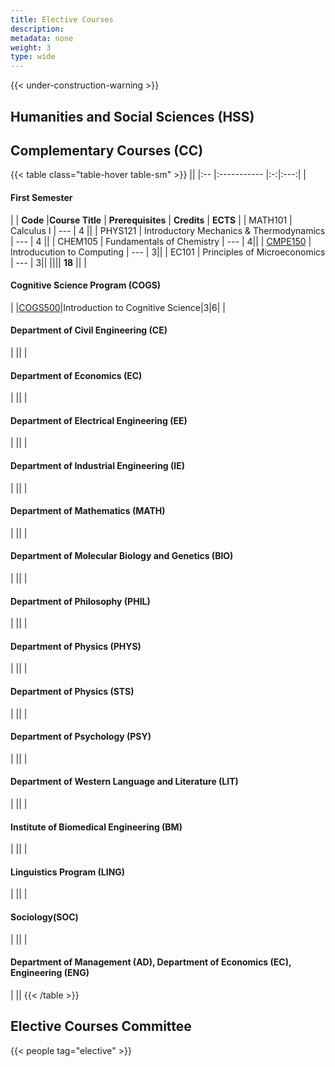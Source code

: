 ```yaml
---
title: Elective Courses
description:
metadata: none
weight: 3
type: wide
---
```



{{< under-construction-warning >}}

## Humanities and Social Sciences (HSS)

## Complementary Courses (CC)



<!-- prettier-ignore-start -->
{{< table class="table-hover table-sm" >}}
||
|:-- |:----------- |:-:|:---:|
| <h4>First Semester</h4>|
| **Code** |**Course Title** | **Prerequisites** | **Credits** | **ECTS** |
| MATH101 | Calculus I | --- | 4 ||
| PHYS121 | Introductory Mechanics & Thermodynamics | --- | 4 ||
| CHEM105 | Fundamentals of Chemistry | --- | 4||
| [CMPE150](/courses/cmpe150) | Introducution to Computing | --- | 3||
| EC101 | Principles of Microeconomics | --- | 3||
|||| **18** ||
| <h4>Cognitive Science Program (COGS)</h4>|
|[COGS500](https://cogsci.bogazici.edu.tr/courses)|Introduction to Cognitive Science|3|6|
| <h4>Department of Civil Engineering (CE)</h4>|
||
| <h4>Department of Economics (EC)</h4>|
||
| <h4>Department of Electrical Engineering (EE)</h4>|
||
| <h4>Department of Industrial Engineering (IE)</h4>|
||
| <h4>Department of Mathematics (MATH)</h4>|
||
| <h4>Department of Molecular Biology and Genetics (BIO)</h4>|
||
| <h4>Department of Philosophy (PHIL)</h4>|
||
| <h4>Department of Physics (PHYS)</h4>|
||
| <h4>Department of Physics (STS)</h4>|
||
| <h4>Department of Psychology (PSY)</h4>|
||
| <h4>Department of Western Language and Literature (LIT)</h4>|
||
| <h4>Institute of Biomedical Engineering (BM)</h4>|
||
| <h4>Linguistics Program (LING)</h4>|
||
| <h4>Sociology(SOC)</h4>|
||
| <h4>Department of Management (AD), Department of Economics (EC), Engineering (ENG)</h4>|
||
{{< /table >}}
<!-- prettier-ignore-end -->

## Elective Courses Committee

{{< people tag="elective" >}}
